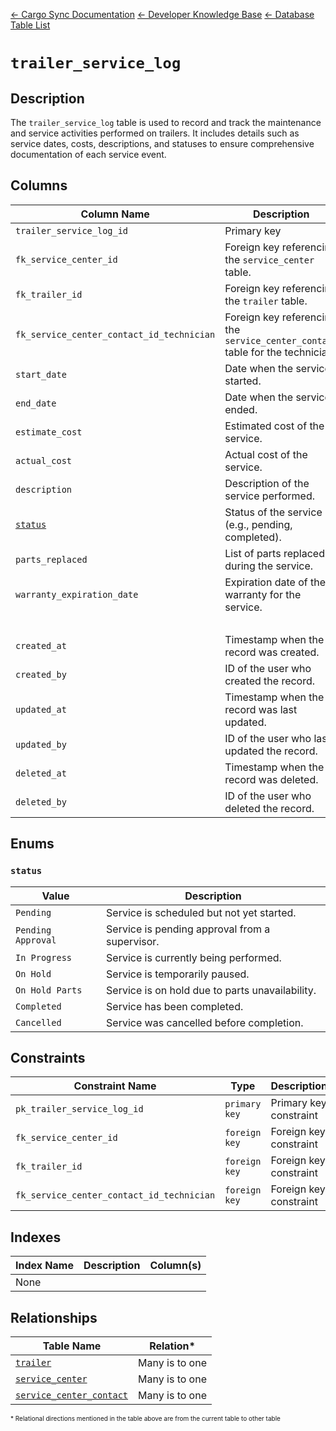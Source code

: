 [← Cargo Sync Documentation](../../../../readme.md) [← Developer Knowledge Base](../../readme.md) [← Database Table List](../database-design.md)

# `trailer_service_log`

## Description

The `trailer_service_log` table is used to record and track the maintenance and service activities performed on trailers. It includes details such as service dates, costs, descriptions, and statuses to ensure comprehensive documentation of each service event.

## Columns

|Column Name|Description|Data Type|Nullable|Default|
|-|-|-|-|-|
|`trailer_service_log_id`|Primary key|`integer`|❌||
|`fk_service_center_id`|Foreign key referencing the `service_center` table.|`integer`|❌||
|`fk_trailer_id`|Foreign key referencing the `trailer` table.|`integer`|❌||
|`fk_service_center_contact_id_technician`|Foreign key referencing the `service_center_contact` table for the technician.|`integer`|✓|`null`|
|`start_date`|Date when the service started.|`date`|❌||
|`end_date`|Date when the service ended.|`date`|❌||
|`estimate_cost`|Estimated cost of the service.|`decimal(10,2)`|✓|`null`|
|`actual_cost`|Actual cost of the service.|`decimal(10,2)`|✓|`null`|
|`description`|Description of the service performed.|`text`|✓|`null`|
|[`status`](#status)|Status of the service (e.g., pending, completed).|`varchar(50)`|❌|`Pending`|
|`parts_replaced`|List of parts replaced during the service.|`text`|✓|`null`|
|`warranty_expiration_date`|Expiration date of the warranty for the service.|`date`|✓|`null`|
|&nbsp;|
|`created_at`|Timestamp when the record was created.|`timestamp`|❌|`current_timestamp`|
|`created_by`|ID of the user who created the record.|`integer`|❌|-1|
|`updated_at`|Timestamp when the record was last updated.|`timestamp`|❌|`current_timestamp`|
|`updated_by`|ID of the user who last updated the record.|`integer`|❌|-1|
|`deleted_at`|Timestamp when the record was deleted.|`timestamp`|✓|`null`|
|`deleted_by`|ID of the user who deleted the record.|`integer`|✓|`null`|

## Enums

### `status`

|Value|Description|
|-|-|
|`Pending`|Service is scheduled but not yet started.|
|`Pending Approval`|Service is pending approval from a supervisor.|
|`In Progress`|Service is currently being performed.|
|`On Hold`|Service is temporarily paused.|
|`On Hold Parts`|Service is on hold due to parts unavailability.|
|`Completed`|Service has been completed.|
|`Cancelled`|Service was cancelled before completion.|

## Constraints

|Constraint Name|Type|Description|Column(s)|
|--|--|--|--|
|`pk_trailer_service_log_id`|`primary key`|Primary key constraint|`trailer_service_log_id`|
|`fk_service_center_id`|`foreign key`|Foreign key constraint|`fk_service_center_id`|
|`fk_trailer_id`|`foreign key`|Foreign key constraint|`fk_trailer_id`|
|`fk_service_center_contact_id_technician`|`foreign key`|Foreign key constraint|`fk_service_center_contact_id_technician`|

## Indexes

|Index Name|Description|Column(s)|
|-|-|-|
|None|

## Relationships

|Table Name|Relation*|
|-|-|
|[`trailer`](./trailer-table.md)|Many is to one|
|[`service_center`](./service-center-table.md)|Many is to one|
|[`service_center_contact`](./service-center-contact-table.md)|Many is to one|



<span style="font-size:10px">\* Relational directions mentioned in the table above are from the current table to other table</span>